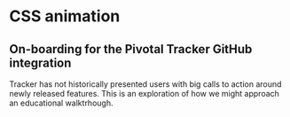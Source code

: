 # CSS animation

## On-boarding for the Pivotal Tracker GitHub integration

Tracker has not historically presented users with big calls to action around newly released features. This is an exploration of how we might approach an educational walktrhough.
